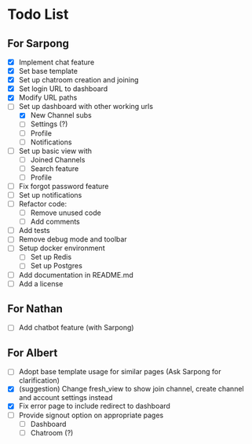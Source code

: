# Todo List

## For Sarpong

- [x] Implement chat feature
- [x] Set base template
- [x] Set up chatroom creation and joining
- [x] Set login URL to dashboard
- [x] Modify URL paths
- [ ] Set up dashboard with other working urls
  - [x] New Channel subs
  - [ ] Settings (?)
  - [ ] Profile
  - [ ] Notifications
- [ ] Set up basic view with
  - [ ] Joined Channels
  - [ ] Search feature
  - [ ] Profile
- [ ] Fix forgot password feature
- [ ] Set up notifications
- [ ] Refactor code:
  - [ ] Remove unused code
  - [ ] Add comments
- [ ] Add tests
- [ ] Remove debug mode and toolbar
- [ ] Setup docker environment
  - [ ] Set up Redis
  - [ ] Set up Postgres
- [ ] Add documentation in README.md
- [ ] Add a license

## For Nathan

- [ ] Add chatbot feature (with Sarpong)

## For Albert

- [ ] Adopt base template usage for similar pages (Ask Sarpong for clarification)
- [x] (suggestion) Change fresh_view to show join channel, create channel and account settings instead
- [x] Fix error page to include redirect to dashboard
- [ ] Provide signout option on appropriate pages
  - [ ] Dashboard
  - [ ] Chatroom (?)

<!-- Put an x in the square brackets when done -->
